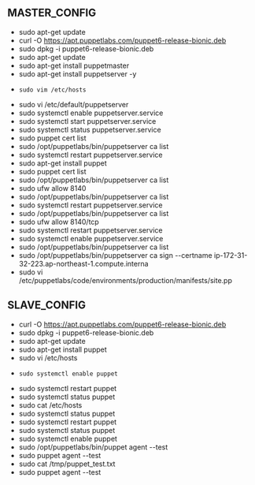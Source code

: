 ## MASTER_CONFIG

- sudo apt-get update 
- curl -O https://apt.puppetlabs.com/puppet6-release-bionic.deb
- sudo dpkg -i puppet6-release-bionic.deb
- sudo apt-get update
-  sudo apt-get install puppetmaster
-   sudo apt-get install puppetserver -y
-     sudo vim /etc/hosts
-  sudo vi /etc/default/puppetserver
-    sudo systemctl enable puppetserver.service
-  sudo systemctl start puppetserver.service
-   sudo systemctl status puppetserver.service
- sudo puppet cert list
- sudo /opt/puppetlabs/bin/puppetserver ca list
- sudo systemctl restart puppetserver.service
- sudo apt-get install puppet
- sudo puppet cert list
- sudo /opt/puppetlabs/bin/puppetserver ca list
- sudo ufw allow 8140
- sudo /opt/puppetlabs/bin/puppetserver ca list
- sudo systemctl restart puppetserver.service
- sudo /opt/puppetlabs/bin/puppetserver ca list
- sudo ufw allow 8140/tcp
-  sudo systemctl restart puppetserver.service
- sudo systemctl enable puppetserver.service
- sudo /opt/puppetlabs/bin/puppetserver ca list
- sudo /opt/puppetlabs/bin/puppetserver ca sign --certname ip-172-31-32-223.ap-northeast-1.compute.interna
- sudo vi /etc/puppetlabs/code/environments/production/manifests/site.pp


## SLAVE_CONFIG

- curl -O https://apt.puppetlabs.com/puppet6-release-bionic.deb
- sudo dpkg -i puppet6-release-bionic.deb
- sudo apt-get update
- sudo apt-get install puppet
-   sudo vi /etc/hosts
-     sudo systemctl enable puppet
- sudo systemctl restart puppet
- sudo systemctl status puppet
- sudo cat /etc/hosts
- sudo systemctl status puppet
- sudo systemctl restart puppet
- sudo systemctl status puppet
- sudo systemctl enable puppet
- sudo /opt/puppetlabs/bin/puppet agent --test
- sudo puppet agent --test
- sudo cat /tmp/puppet_test.txt
- sudo puppet agent --test

